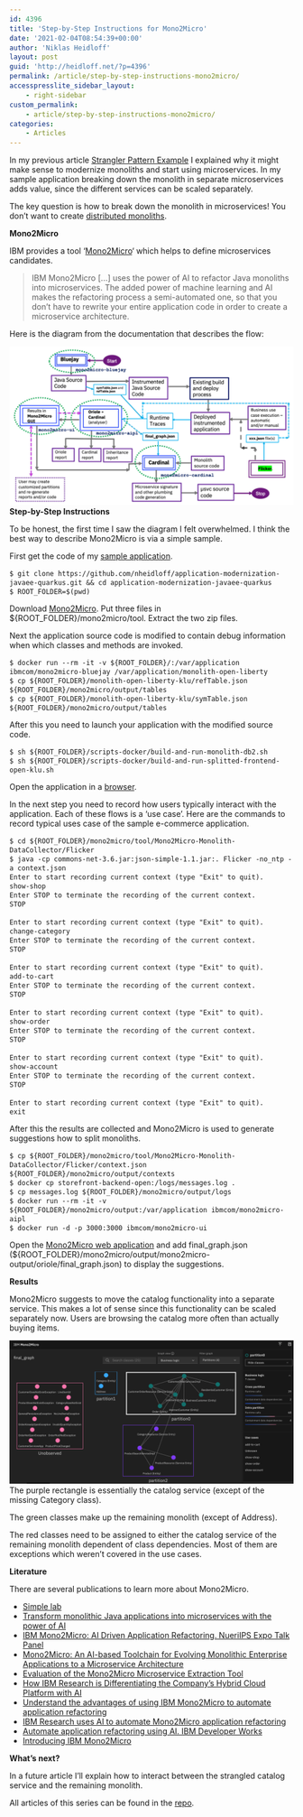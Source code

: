 ```yaml
---
id: 4396
title: 'Step-by-Step Instructions for Mono2Micro'
date: '2021-02-04T08:54:39+00:00'
author: 'Niklas Heidloff'
layout: post
guid: 'http://heidloff.net/?p=4396'
permalink: /article/step-by-step-instructions-mono2micro/
accesspresslite_sidebar_layout:
    - right-sidebar
custom_permalink:
    - article/step-by-step-instructions-mono2micro/
categories:
    - Articles
---
```


In my previous article [Strangler Pattern Example](http://heidloff.net/article/strangler-pattern-example/) I explained why it might make sense to modernize monoliths and start using microservices. In my sample application breaking down the monolith in separate microservices adds value, since the different services can be scaled separately.

The key question is how to break down the monolith in microservices! You don’t want to create [distributed monoliths](http://heidloff.net/article/do-not-build-distributed-monoliths/).

**Mono2Micro**

IBM provides a tool ‘[Mono2Micro](http://ibm.biz/Mono2Micro)‘ which helps to define microservices candidates.

> IBM Mono2Micro \[…\] uses the power of AI to refactor Java monoliths into microservices. The added power of machine learning and AI makes the refactoring process a semi-automated one, so that you don’t have to rewrite your entire application code in order to create a microservice architecture.

Here is the diagram from the documentation that describes the flow:

![image](/assets/img/2021/02/Mono2Micro-architecture.png)  
**Step-by-Step Instructions**

To be honest, the first time I saw the diagram I felt overwhelmed. I think the best way to describe Mono2Micro is via a simple sample.

First get the code of my [sample application](https://github.com/nheidloff/application-modernization-javaee-quarkus).

```
$ git clone https://github.com/nheidloff/application-modernization-javaee-quarkus.git && cd application-modernization-javaee-quarkus
$ ROOT_FOLDER=$(pwd)
```

Download [Mono2Micro](http://ibm.biz/Mono2Micro). Put three files in ${ROOT\_FOLDER}/mono2micro/tool. Extract the two zip files.

Next the application source code is modified to contain debug information when which classes and methods are invoked.

```
$ docker run --rm -it -v ${ROOT_FOLDER}/:/var/application ibmcom/mono2micro-bluejay /var/application/monolith-open-liberty
$ cp ${ROOT_FOLDER}/monolith-open-liberty-klu/refTable.json ${ROOT_FOLDER}/mono2micro/output/tables
$ cp ${ROOT_FOLDER}/monolith-open-liberty-klu/symTable.json ${ROOT_FOLDER}/mono2micro/output/tables
```

After this you need to launch your application with the modified source code.

```
$ sh ${ROOT_FOLDER}/scripts-docker/build-and-run-monolith-db2.sh
$ sh ${ROOT_FOLDER}/scripts-docker/build-and-run-splitted-frontend-open-klu.sh
```

Open the application in a [browser](http://localhost/CustomerOrderServicesWeb).

In the next step you need to record how users typically interact with the application. Each of these flows is a ‘use case’. Here are the commands to record typical uses case of the sample e-commerce application.

```
$ cd ${ROOT_FOLDER}/mono2micro/tool/Mono2Micro-Monolith-DataCollector/Flicker
$ java -cp commons-net-3.6.jar:json-simple-1.1.jar:. Flicker -no_ntp -a context.json
Enter to start recording current context (type "Exit" to quit).
show-shop
Enter STOP to terminate the recording of the current context.
STOP

Enter to start recording current context (type "Exit" to quit).
change-category
Enter STOP to terminate the recording of the current context.
STOP

Enter to start recording current context (type "Exit" to quit).
add-to-cart
Enter STOP to terminate the recording of the current context.
STOP

Enter to start recording current context (type "Exit" to quit).
show-order
Enter STOP to terminate the recording of the current context.
STOP

Enter to start recording current context (type "Exit" to quit).
show-account
Enter STOP to terminate the recording of the current context.
STOP

Enter to start recording current context (type "Exit" to quit).
exit
```

After this the results are collected and Mono2Micro is used to generate suggestions how to split monoliths.

```
$ cp ${ROOT_FOLDER}/mono2micro/tool/Mono2Micro-Monolith-DataCollector/Flicker/context.json ${ROOT_FOLDER}/mono2micro/output/contexts
$ docker cp storefront-backend-open:/logs/messages.log .
$ cp messages.log ${ROOT_FOLDER}/mono2micro/output/logs
$ docker run --rm -it -v ${ROOT_FOLDER}/mono2micro/output:/var/application ibmcom/mono2micro-aipl
$ docker run -d -p 3000:3000 ibmcom/mono2micro-ui
```

Open the [Mono2Micro web application](http://localhost:3000) and add final\_graph.json (${ROOT\_FOLDER}/mono2micro/output/mono2micro-output/oriole/final\_graph.json) to display the suggestions.

**Results**

Mono2Micro suggests to move the catalog functionality into a separate service. This makes a lot of sense since this functionality can be scaled separately now. Users are browsing the catalog more often than actually buying items.

![image](/assets/img/2021/02/mono2mircro-3-partitions-1.png)  
The purple rectangle is essentially the catalog service (except of the missing Category class).

The green classes make up the remaining monolith (except of Address).

The red classes need to be assigned to either the catalog service of the remaining monolith dependent of class dependencies. Most of them are exceptions which weren’t covered in the use cases.

**Literature**

There are several publications to learn more about Mono2Micro.

- [Simple lab](https://ibm-cloud-architecture.github.io/modernization-playbook/applications/m2m/)
- [Transform monolithic Java applications into microservices with the power of AI](http://ibm.biz/Sample-JEE-Refactoring-with-Mono2Micro)
- [IBM Mono2Micro: AI Driven Application Refactoring. NueriIPS Expo Talk Panel](https://slideslive.com/38942305/ai4code-at-ibm-and-red-hat)
- [Mono2Micro: An AI-based Toolchain for Evolving Monolithic Enterprise Applications to a Microservice Architecture](https://dl.acm.org/doi/abs/10.1145/3368089.3417933)
- [Evaluation of the Mono2Micro Microservice Extraction Tool](https://pheedloop.com/casconevoke2020/site/sessions/?id=SxHnqs)
- [How IBM Research is Differentiating the Company’s Hybrid Cloud Platform with AI](https://www.ibm.com/blogs/research/2020/10/hybrid-cloud-for-ai)
- [Understand the advantages of using IBM Mono2Micro to automate application refactoring](http://www.ibm.biz/Refactor-with-Mono2Micro)
- [IBM Research uses AI to automate Mono2Micro application refactoring](https://www.ibm.com/blogs/research/2020/07/ai-mono2micro-application-refactoring)
- [Automate application refactoring using AI. IBM Developer Works](http://ibm.biz/Mono2Micro-Enhanced-Beta)
- [Introducing IBM Mono2Micro](https://www.ibm.com/cloud/blog/announcements/ibm-mono2micro)

**What’s next?**

In a future article I’ll explain how to interact between the strangled catalog service and the remaining monolith.

All articles of this series can be found in the [repo](https://github.com/nheidloff/application-modernization-javaee-quarkus#documentation).